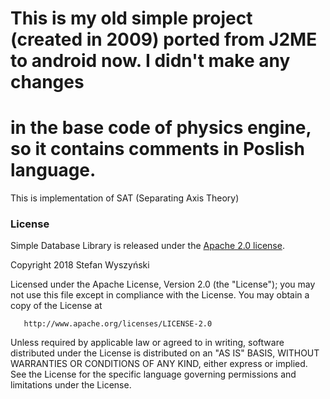 # This is my old simple project (created in 2009) ported from J2ME to android now. I didn't make any changes 
# in the base code of physics engine, so it contains comments in Poslish language.

This is implementation of SAT (Separating Axis Theory)

### License

Simple Database Library is released under the [Apache 2.0 license](LICENSE).

   Copyright 2018 Stefan Wyszyński

   Licensed under the Apache License, Version 2.0 (the "License");
   you may not use this file except in compliance with the License.
   You may obtain a copy of the License at

       http://www.apache.org/licenses/LICENSE-2.0

   Unless required by applicable law or agreed to in writing, software
   distributed under the License is distributed on an "AS IS" BASIS,
   WITHOUT WARRANTIES OR CONDITIONS OF ANY KIND, either express or implied.
   See the License for the specific language governing permissions and
   limitations under the License.
